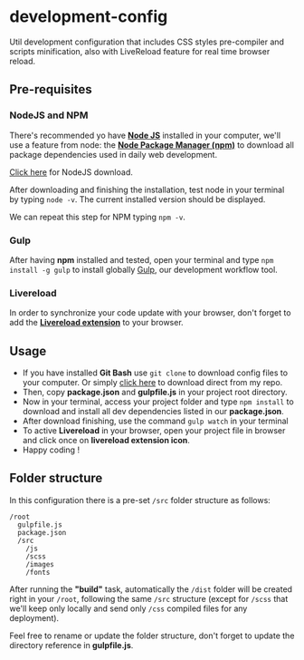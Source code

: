 # development-config
Util development configuration that includes CSS styles pre-compiler and scripts minification, also with LiveReload feature for real time browser reload.

## Pre-requisites
### NodeJS and NPM
There's recommended yo have **[Node JS](https://nodejs.org/en/)** installed in your computer, we'll use a feature from node: the **[Node Package Manager (npm)](https://www.npmjs.com/)** to download all package dependencies used in daily web development.

[Click here](https://nodejs.org/en/download/) for NodeJS download.

After downloading and finishing the installation, test node in your terminal by typing `node -v`.
The current installed version should be displayed.

We can repeat this step for NPM typing `npm -v`.

### Gulp
After having **npm** installed and tested, open your terminal and type `npm install -g gulp` to install globally [Gulp](http://gulpjs.com/), our development workflow tool.

### Livereload
In order to synchronize your code update with your browser, don't forget to add the **[Livereload extension](http://livereload.com/extensions/)** to your browser.

## Usage

* If you have installed **Git Bash** use `git clone` to download config files to your computer.
Or simply [click here](https://github.com/kaioteoi/development-config/archive/master.zip) to download direct from my repo.
* Then, copy **package.json** and **gulpfile.js** in your project root directory.
* Now in your terminal, access your project folder and type `npm install` to download and install all dev dependencies listed in our **package.json**.
* After download finishing, use the command `gulp watch` in your terminal
* To active **Livereload** in your browser, open your project file in browser and click once on **livereload extension icon**.
* Happy coding !

## Folder structure

In this configuration there is a pre-set `/src` folder structure as follows:
```
/root
  gulpfile.js
  package.json
  /src
    /js
    /scss
    /images
    /fonts
```
After running the **"build"** task, automatically the `/dist` folder will be created right in your `/root`, following the same `/src` structure (except for `/scss` that we'll keep only locally and send only `/css` compiled files for any deployment).

Feel free to rename or update the folder structure, don't forget to update the directory reference in **gulpfile.js**.
